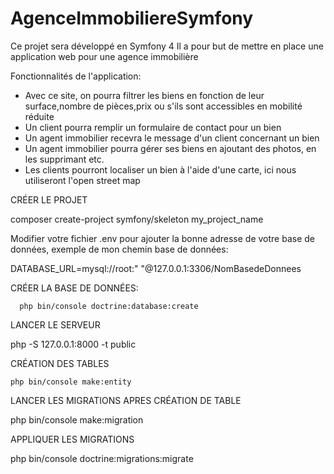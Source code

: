 # AgenceImmobiliereSymfony
Ce projet sera développé en Symfony 4 Il a pour but de mettre en place une application web pour une agence immobilière

Fonctionnalités de l'application:

- Avec ce site, on pourra filtrer les biens en fonction de leur surface,nombre de pièces,prix ou s'ils sont accessibles en mobilité réduite
- Un client pourra remplir un formulaire de contact pour un bien
- Un agent immobilier recevra le message d'un client concernant un bien
- Un agent immobilier pourra gérer ses biens en ajoutant des photos, en les supprimant etc.
- Les clients pourront localiser un bien à l'aide d'une carte, ici nous utiliseront l'open street map

CRÉER LE PROJET

composer create-project symfony/skeleton my_project_name

Modifier votre fichier .env pour ajouter la bonne adresse de votre base de données, exemple de mon chemin base de données:

   DATABASE_URL=mysql://root:" "@127.0.0.1:3306/NomBasedeDonnees
  
 CRÉER LA BASE DE DONNÉES: 
   
      php bin/console doctrine:database:create
   
LANCER LE SERVEUR

  php -S 127.0.0.1:8000 -t public

CRÉATION DES TABLES

    php bin/console make:entity
    
LANCER LES MIGRATIONS APRES CRÉATION DE TABLE

   php bin/console make:migration
     
APPLIQUER LES MIGRATIONS

  php bin/console doctrine:migrations:migrate
    

